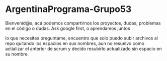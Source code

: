 # ArgentinaPrograma-Grupo53
Bienvenid@s, acá podemos compartirnos los proyectos, dudas, problemas en el código o dudas. Ask google first, o aprendamos juntos

lo que necesites preguntame, encuentro que solo puedo subir archivos al repo quitando los espacios en sus nombres, aun no resuelvo como actializar el anterior de scrum y decido resubirlo actualizado sin espacio en su nombre.
